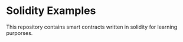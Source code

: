 # Solidity Examples

This repository contains smart contracts written in solidity for learning purporses.

